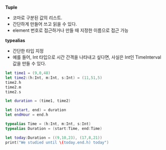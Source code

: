 **Tuple**
- 코마로 구분된 값의 리스트.
- 간단하게 만들어 쓰고 읽을 수 있다.
- element 번호로 접근하거나 만들 때 지정한 이름으로 접근 가능

**typealias**
- 간단한 타입 지정
- 예를 들어, Int 타입으로 시간 간격을 나타내고 싶다면, 사실은 Int인 TimeInterval 값을 만들 수 있다.  

```swift  
let time1 = (9,0,48)
let time2:(h:Int, m:Int, s:Int) = (11,51,5)
time2.h
time2.m
time2.s

let duration = (time1, time2)

let (start, end) = duration
let endHour = end.h

typealias Time = (h:Int, m:Int, s:Int)
typealias Duration = (start:Time, end:Time)

let today:Duration = ((9,10,23), (17,8,21))
print("We studied until \(today.end.h) today")
```